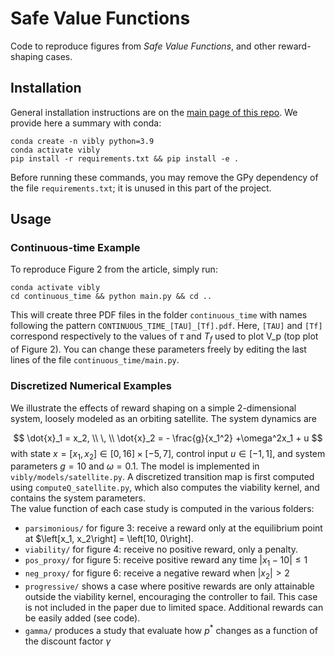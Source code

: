 # Safe Value Functions

Code to reproduce figures from _Safe Value Functions_, and other reward-shaping cases.

## Installation

General installation instructions are on the [main page of this repo](https://github.com/sheim/vibly/tree/TAC22).
We provide here a summary with conda:
```
conda create -n vibly python=3.9
conda activate vibly 
pip install -r requirements.txt && pip install -e .
```

Before running these commands, you may remove the GPy dependency of the file `requirements.txt`; it is unused in this part of the project.

## Usage

### Continuous-time Example

To reproduce Figure 2 from the article, simply run:
```
conda activate vibly
cd continuous_time && python main.py && cd ..
```
This will create three PDF files in the folder `continuous_time` with names following the pattern `CONTINUOUS_TIME_[TAU]_[Tf].pdf`. 
Here, `[TAU]` and `[Tf]` correspond respectively to the values of $\tau$ and $T_f$ used to plot V_p (top plot of Figure 2).
You can change these parameters freely by editing the last lines of the file `continuous_time/main.py`.

### Discretized Numerical Examples

We illustrate the effects of reward shaping on a simple 2-dimensional system, loosely modeled as an orbiting satellite.
The system dynamics are

$$
\dot{x}_1 = x_2, \\
\, \\
\dot{x}_2 = - \frac{g}{x_1^2} +\omega^2x_1 + u
$$
with state $x = \left [x_1, x_2 \right] \in \left[0, 16\right]\times\left[-5, 7\right]$, control input $u \in \left[-1, 1\right]$, and system parameters $g = 10$ and $\omega=0.1$.
The model is implemented in `vibly/models/satellite.py`.
A discretized transition map is first computed using `computeQ_satellite.py`, which also computes the viability kernel, and contains the system parameters.  
The value function of each case study is computed in the various folders:

- `parsimonious/` for figure 3: receive a reward only at the equilibrium point at $\left[x_1, x_2\right] = \left[10, 0\right].
- `viability/` for figure 4: receive no positive reward, only a penalty.
- `pos_proxy/` for figure 5: receive positive reward any time $|x_1-10| \leq 1$
- `neg_proxy/` for figure 6: receive a negative reward when $|x_2| > 2$
- `progressive/` shows a case where positive rewards are only attainable outside the viability kernel, encouraging the controller to fail. This case is not included in the paper due to limited space. Additional rewards can be easily added (see code).
- `gamma/` produces a study that evaluate how $p^*$ changes as a function of the discount factor $\gamma$
